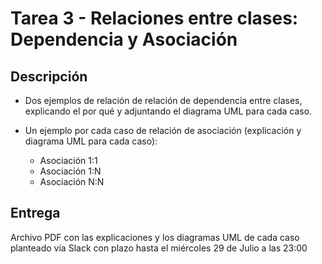 # Tarea 3 - Relaciones entre clases: Dependencia y Asociación

## Descripción


- Dos ejemplos de relación de relación de dependencia entre clases, explicando el por qué y adjuntando el diagrama UML para cada caso.

- Un ejemplo por cada caso de relación de asociación (explicación y diagrama UML para cada caso):

  - Asociación 1:1
  - Asociación 1:N
  - Asociación N:N


## Entrega

Archivo PDF con las explicaciones y los diagramas UML de cada caso planteado vía Slack con plazo hasta el miércoles 29 de Julio a las 23:00


